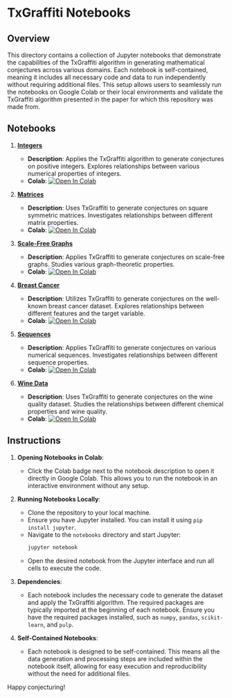 # TxGraffiti Notebooks

## Overview

This directory contains a collection of Jupyter notebooks that demonstrate the capabilities of the TxGraffiti algorithm in generating mathematical conjectures across various domains. Each notebook is self-contained, meaning it includes all necessary code and data to run independently without requiring additional files. This setup allows users to seamlessly run the notebooks on Google Colab or their local environments and validate the TxGraffiti algorithm presented in the paper for which this repository was made from.

## Notebooks

1. **[Integers](integers.ipynb)**
   - **Description**: Applies the TxGraffiti algorithm to generate conjectures on positive integers. Explores relationships between various numerical properties of integers.
   - **Colab**: [![Open In Colab](https://colab.research.google.com/assets/colab-badge.svg)](https://colab.research.google.com/github/RandyRDavila/AI-discovery-in-mathematics-with-TxGraffiti/blob/main/notebooks/integers.ipynb)

2. **[Matrices](matrices.ipynb)**
   - **Description**: Uses TxGraffiti to generate conjectures on square symmetric matrices. Investigates relationships between different matrix properties.
   - **Colab**: [![Open In Colab](https://colab.research.google.com/assets/colab-badge.svg)](https://colab.research.google.com/github/RandyRDavila/AI-discovery-in-mathematics-with-TxGraffiti/blob/main/notebooks/matrices.ipynb)

3. **[Scale-Free Graphs](scale_free_graphs.ipynb)**
   - **Description**: Applies TxGraffiti to generate conjectures on scale-free graphs. Studies various graph-theoretic properties.
   - **Colab**: [![Open In Colab](https://colab.research.google.com/assets/colab-badge.svg)](https://colab.research.google.com/github/RandyRDavila/AI-discovery-in-mathematics-with-TxGraffiti/blob/main/notebooks/scale_free_graphs.ipynb)

4. **[Breast Cancer](breast_cancer.ipynb)**
   - **Description**: Utilizes TxGraffiti to generate conjectures on the well-known breast cancer dataset. Explores relationships between different features and the target variable.
   - **Colab**: [![Open In Colab](https://colab.research.google.com/assets/colab-badge.svg)](https://colab.research.google.com/github/RandyRDavila/AI-discovery-in-mathematics-with-TxGraffiti/blob/main/notebooks/breast_cancer.ipynb)

5. **[Sequences](sequences.ipynb)**
   - **Description**: Applies TxGraffiti to generate conjectures on various numerical sequences. Investigates relationships between different sequence properties.
   - **Colab**: [![Open In Colab](https://colab.research.google.com/assets/colab-badge.svg)](https://colab.research.google.com/github/RandyRDavila/AI-discovery-in-mathematics-with-TxGraffiti/blob/main/notebooks/sequences.ipynb)

6. **[Wine Data](wine_data.ipynb)**
   - **Description**: Uses TxGraffiti to generate conjectures on the wine quality dataset. Studies the relationships between different chemical properties and wine quality.
   - **Colab**: [![Open In Colab](https://colab.research.google.com/assets/colab-badge.svg)](https://colab.research.google.com/github/RandyRDavila/AI-discovery-in-mathematics-with-TxGraffiti/blob/main/notebooks/wine_data.ipynb)

## Instructions

1. **Opening Notebooks in Colab**:
   - Click the Colab badge next to the notebook description to open it directly in Google Colab. This allows you to run the notebook in an interactive environment without any setup.

2. **Running Notebooks Locally**:
   - Clone the repository to your local machine.
   - Ensure you have Jupyter installed. You can install it using `pip install jupyter`.
   - Navigate to the `notebooks` directory and start Jupyter:
     ```sh
     jupyter notebook
     ```
   - Open the desired notebook from the Jupyter interface and run all cells to execute the code.

3. **Dependencies**:
   - Each notebook includes the necessary code to generate the dataset and apply the TxGraffiti algorithm. The required packages are typically imported at the beginning of each notebook. Ensure you have the required packages installed, such as `numpy`, `pandas`, `scikit-learn`, and `pulp`.

4. **Self-Contained Notebooks**:
   - Each notebook is designed to be self-contained. This means all the data generation and processing steps are included within the notebook itself, allowing for easy execution and reproducibility without the need for additional files.

Happy conjecturing!
